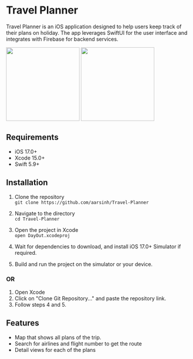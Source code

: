 # Travel Planner
Travel Planner is an iOS application designed to help users keep track of their plans on holiday. The app leverages SwiftUI for the user interface and integrates with Firebase for backend services.

<img src="https://github.com/user-attachments/assets/1900ae57-1d2d-4347-bcd2-6c5d0aedc173" width="200">
<img src="https://github.com/user-attachments/assets/5458c2d9-3d41-4fc8-b8f7-2392ae94303e" width="200">



## Requirements
- iOS 17.0+
- Xcode 15.0+
- Swift 5.9+

## Installation
1. Clone the repository  
`git clone https://github.com/aarsinh/Travel-Planner`

2. Navigate to the directory  
`cd Travel-Planner`

3. Open the project in Xcode  
 `open DayOut.xcodeproj`

4. Wait for dependencies to download, and install iOS 17.0+ Simulator if required.  

5. Build and run the project on the simulator or your device.

### OR

1. Open Xcode
2. Click on "Clone Git Repository..." and paste the repository link.
3. Follow steps 4 and 5.


## Features
- Map that shows all plans of the trip.
- Search for airlines and flight number to get the route
- Detail views for each of the plans

